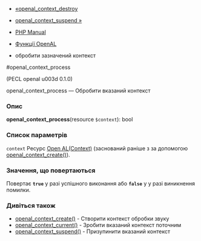 - [«openal_context_destroy](function.openal-context-destroy.md)
- [openal_context_suspend »](function.openal-context-suspend.md)

- [PHP Manual](index.md)
- [Функції OpenAL](ref.openal.md)
- обробити зазначений контекст

#openal_context_process

(PECL openal u003d 0.1.0)

openal_context_process — Обробити вказаний контекст

### Опис

**openal_context_process**(resource `$context`): bool

### Список параметрів

`context`
Ресурс [Open AL(Context)](openal.resources.md) (заснований раніше з
за допомогою [openal_context_create()](function.openal-context-create.md)).

### Значення, що повертаються

Повертає **`true`** у разі успішного виконання або **`false`** у
у разі виникнення помилки.

### Дивіться також

- [openal_context_create()](function.openal-context-create.md) -
Створити контекст обробки звуку
- [openal_context_current()](function.openal-context-current.md) -
Зробити вказаний контекст поточним
- [openal_context_suspend()](function.openal-context-suspend.md) -
Призупинити вказаний контекст
